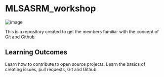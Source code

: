 # MLSASRM_workshop
![image](https://github.com/VividhPandey003/MLSASRM_workshop/assets/91251535/8d61d46e-d1f3-47ba-9a28-c695cf732f79)


This is a repository created to get the members familiar with the concept of Git and Github.

## Learning Outcomes
Learn how to contribute to open source projects. Learn the basics of creating issues, pull requests, Git and Github

